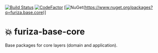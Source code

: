 [![Build Status](https://dev.azure.com/ivanborges/Furiza.Base/_apis/build/status/ivanborges.furiza-base-core)](https://dev.azure.com/ivanborges/Furiza.Base/_build/latest?definitionId=2)
[![CodeFactor](https://www.codefactor.io/repository/github/ivanborges/furiza-base-core/badge)](https://www.codefactor.io/repository/github/ivanborges/furiza-base-core)
[![NuGet](https://img.shields.io/nuget/v/Furiza.Base.Core.SeedWork.svg)(https://www.nuget.org/packages?q=furiza.base.core)]
# :boom: furiza-base-core
Base packages for core layers (domain and application).
